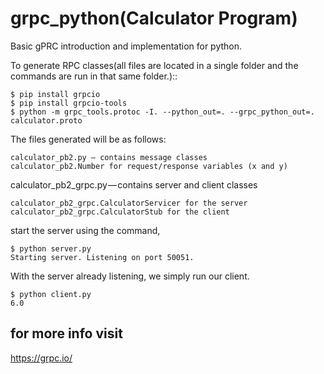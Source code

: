 # grpc_python(Calculator Program)
Basic gPRC introduction and implementation for python. 

To generate RPC classes(all files are located in a single folder and the commands are run in that same folder.)::

    $ pip install grpcio
    $ pip install grpcio-tools
    $ python -m grpc_tools.protoc -I. --python_out=. --grpc_python_out=. calculator.proto


The files generated will be as follows:

    calculator_pb2.py — contains message classes
    calculator_pb2.Number for request/response variables (x and y)
  
calculator_pb2_grpc.py — contains server and client classes

    calculator_pb2_grpc.CalculatorServicer for the server
    calculator_pb2_grpc.CalculatorStub for the client

start the server using the command,

    $ python server.py
    Starting server. Listening on port 50051.

With the server already listening, we simply run our client.

    $ python client.py
    6.0
## for more info visit
https://grpc.io/
